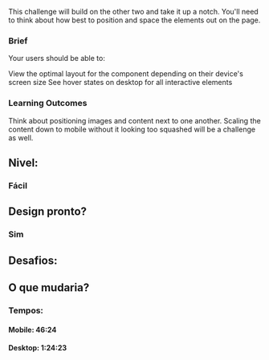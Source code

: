This challenge will build on the other two and take it up a notch. You'll need to think about how best to position and space the elements out on the page.

### Brief
Your users should be able to:

View the optimal layout for the component depending on their device's screen size
See hover states on desktop for all interactive elements
### Learning Outcomes
Think about positioning images and content next to one another. Scaling the content down to mobile without it looking too squashed will be a challenge as well.



## Nivel:
### Fácil

## Design pronto?
### Sim
## Desafios:


## O que mudaria?



### Tempos:
#### Mobile: 46:24
#### Desktop: 1:24:23
